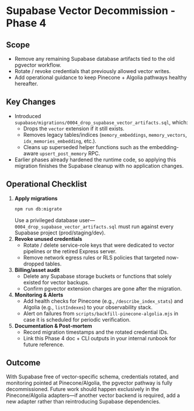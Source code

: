 Supabase Vector Decommission - Phase 4
======================================

Scope
-----
- Remove any remaining Supabase database artifacts tied to the old pgvector workflow.
- Rotate / revoke credentials that previously allowed vector writes.
- Add operational guidance to keep Pinecone + Algolia pathways healthy hereafter.

Key Changes
-----------
- Introduced `supabase/migrations/0004_drop_supabase_vector_artifacts.sql`, which:
  - Drops the `vector` extension if it still exists.
  - Removes legacy tables/indices (`memory_embeddings`, `memory_vectors`, `idx_memories_embedding`, etc.).
  - Cleans up superseded helper functions such as the embedding-aware `upsert_post_memory` RPC.
- Earlier phases already hardened the runtime code, so applying this migration finishes the Supabase cleanup with no application changes.

Operational Checklist
---------------------
1. **Apply migrations**  
   ```bash
   npm run db:migrate
   ```  
   Use a privileged database user—`0004_drop_supabase_vector_artifacts.sql` must run against every Supabase project (prod/staging/dev).
2. **Revoke unused credentials**  
   - Rotate / delete service-role keys that were dedicated to vector pipelines or the retired Express server.
   - Remove network egress rules or RLS policies that targeted now-dropped tables.
3. **Billing/asset audit**  
   - Delete any Supabase storage buckets or functions that solely existed for vector backups.
   - Confirm pgvector extension charges are gone after the migration.
4. **Monitoring & Alerts**  
   - Add health checks for Pinecone (e.g., `/describe_index_stats`) and Algolia (e.g., `listIndexes`) to your observability stack.
   - Alert on failures from `scripts/backfill-pinecone-algolia.mjs` in case it is scheduled for periodic verification.
5. **Documentation & Post-mortem**  
   - Record migration timestamps and the rotated credential IDs.
   - Link this Phase 4 doc + CLI outputs in your internal runbook for future reference.

Outcome
-------
With Supabase free of vector-specific schema, credentials rotated, and monitoring pointed at Pinecone/Algolia, the pgvector pathway is fully decommissioned. Future work should happen exclusively in the Pinecone/Algolia adapters—if another vector backend is required, add a new adapter rather than reintroducing Supabase dependencies.
